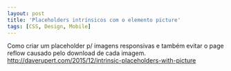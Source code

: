 ```yaml
---
layout: post
title: 'Placeholders intrínsicos com o elemento picture'
tags: [CSS, Design, Mobile]
---
```


Como criar um placeholder p/ imagens responsivas e também evitar o page reflow causado pelo download de cada imagem.<br>
<http://daverupert.com/2015/12/intrinsic-placeholders-with-picture>
